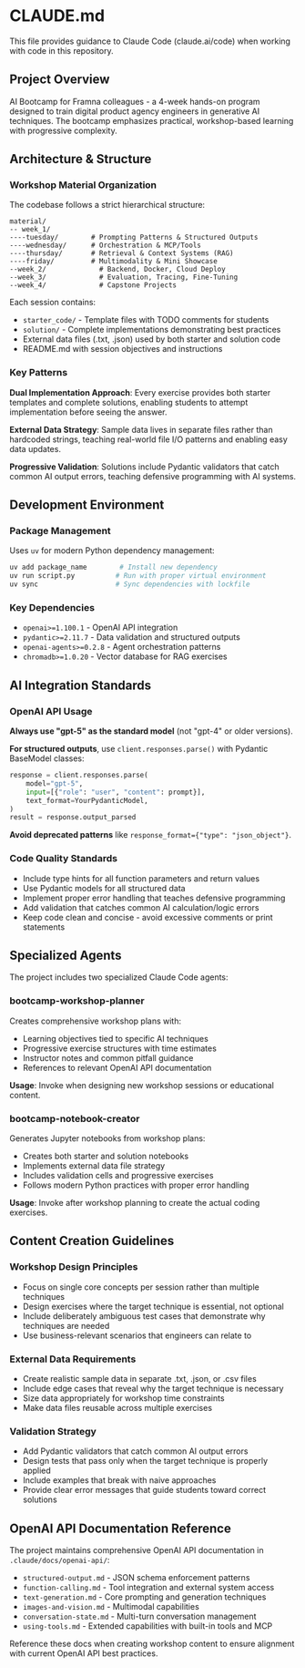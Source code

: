# CLAUDE.md

This file provides guidance to Claude Code (claude.ai/code) when working with code in this repository.

## Project Overview
AI Bootcamp for Framna colleagues - a 4-week hands-on program designed to train digital product agency engineers in generative AI techniques. The bootcamp emphasizes practical, workshop-based learning with progressive complexity.

## Architecture & Structure

### Workshop Material Organization
The codebase follows a strict hierarchical structure:
```
material/
-- week_1/
----tuesday/        # Prompting Patterns & Structured Outputs
----wednesday/      # Orchestration & MCP/Tools  
----thursday/       # Retrieval & Context Systems (RAG)
----friday/         # Multimodality & Mini Showcase
--week_2/             # Backend, Docker, Cloud Deploy
--week_3/             # Evaluation, Tracing, Fine-Tuning
--week_4/             # Capstone Projects
```

Each session contains:
- `starter_code/` - Template files with TODO comments for students
- `solution/` - Complete implementations demonstrating best practices
- External data files (.txt, .json) used by both starter and solution code
- README.md with session objectives and instructions

### Key Patterns

**Dual Implementation Approach**: Every exercise provides both starter templates and complete solutions, enabling students to attempt implementation before seeing the answer.

**External Data Strategy**: Sample data lives in separate files rather than hardcoded strings, teaching real-world file I/O patterns and enabling easy data updates.

**Progressive Validation**: Solutions include Pydantic validators that catch common AI output errors, teaching defensive programming with AI systems.

## Development Environment

### Package Management
Uses `uv` for modern Python dependency management:
```bash
uv add package_name        # Install new dependency
uv run script.py          # Run with proper virtual environment
uv sync                   # Sync dependencies with lockfile
```

### Key Dependencies
- `openai>=1.100.1` - OpenAI API integration
- `pydantic>=2.11.7` - Data validation and structured outputs  
- `openai-agents>=0.2.8` - Agent orchestration patterns
- `chromadb>=1.0.20` - Vector database for RAG exercises

## AI Integration Standards

### OpenAI API Usage
**Always use "gpt-5" as the standard model** (not "gpt-4" or older versions).

**For structured outputs**, use `client.responses.parse()` with Pydantic BaseModel classes:
```python
response = client.responses.parse(
    model="gpt-5",
    input=[{"role": "user", "content": prompt}],
    text_format=YourPydanticModel,
)
result = response.output_parsed
```

**Avoid deprecated patterns** like `response_format={"type": "json_object"}`.

### Code Quality Standards
- Include type hints for all function parameters and return values
- Use Pydantic models for all structured data
- Implement proper error handling that teaches defensive programming
- Add validation that catches common AI calculation/logic errors
- Keep code clean and concise - avoid excessive comments or print statements

## Specialized Agents

The project includes two specialized Claude Code agents:

### bootcamp-workshop-planner
Creates comprehensive workshop plans with:
- Learning objectives tied to specific AI techniques
- Progressive exercise structures with time estimates
- Instructor notes and common pitfall guidance
- References to relevant OpenAI API documentation

**Usage**: Invoke when designing new workshop sessions or educational content.

### bootcamp-notebook-creator  
Generates Jupyter notebooks from workshop plans:
- Creates both starter and solution notebooks
- Implements external data file strategy
- Includes validation cells and progressive exercises
- Follows modern Python practices with proper error handling

**Usage**: Invoke after workshop planning to create the actual coding exercises.

## Content Creation Guidelines

### Workshop Design Principles
- Focus on single core concepts per session rather than multiple techniques
- Design exercises where the target technique is essential, not optional
- Include deliberately ambiguous test cases that demonstrate why techniques are needed
- Use business-relevant scenarios that engineers can relate to

### External Data Requirements
- Create realistic sample data in separate .txt, .json, or .csv files
- Include edge cases that reveal why the target technique is necessary
- Size data appropriately for workshop time constraints
- Make data files reusable across multiple exercises

### Validation Strategy
- Add Pydantic validators that catch common AI output errors
- Design tests that pass only when the target technique is properly applied
- Include examples that break with naive approaches
- Provide clear error messages that guide students toward correct solutions

## OpenAI API Documentation Reference

The project maintains comprehensive OpenAI API documentation in `.claude/docs/openai-api/`:
- `structured-output.md` - JSON schema enforcement patterns
- `function-calling.md` - Tool integration and external system access
- `text-generation.md` - Core prompting and generation techniques  
- `images-and-vision.md` - Multimodal capabilities
- `conversation-state.md` - Multi-turn conversation management
- `using-tools.md` - Extended capabilities with built-in tools and MCP

Reference these docs when creating workshop content to ensure alignment with current OpenAI API best practices.